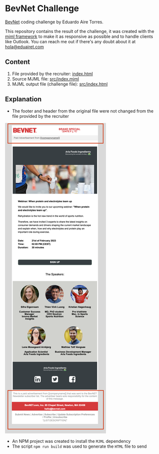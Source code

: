 # BevNet Challenge

[BevNet](https://www.bevnet.com) coding challenge by Eduardo Aire Torres.

This repository contains the result of the challenge, it was created with the [mjml framework](https://mjml.io/) to make it as responsive as possible and to handle clients like Outlook. You can reach me out if there's any doubt about it at [hola@eduairet.com](mailto:hola@eduairet.com?subject=BevNet%20challenge%20Eduardo%20Aire)

## Content

1.  File provided by the recruiter: [index.html](./index.html)
2.  Source MJML file: [src/index.mjml](./src/index.mjml)
3.  MJML output file (challenge file): [src/index.html](./index.html)

## Explanation

-   The footer and header from the original file were not changed from the file provided by the recruiter

![Example](./example-screenshot.png)

-   An NPM project was created to install the `MJML` dependency
-   The script `npm run build` was used to generate the `HTML` file to send
